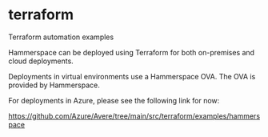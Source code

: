# terraform
Terraform automation examples

Hammerspace can be deployed using Terraform for both on-premises and cloud
deployments.

Deployments in virtual environments use a Hammerspace OVA. The OVA is provided
by Hammerspace.

For deployments in Azure, please see the following link for now:

https://github.com/Azure/Avere/tree/main/src/terraform/examples/hammerspace
